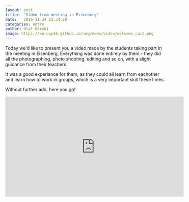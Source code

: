 ```yaml
---
layout: post
title:  "Video from meeting in Eisenberg"
date:   2016-11-24 12:34:20
categories: entry
author: Olaf Górski
image: https://eu-app16.github.io/img/news/video/welcome_card.png
---
```


Today we'd like to present you a video made by the students taking part in the meeting in Eisenberg. Everything was done entirely by them - they did all the photographing, photo shooting, editing and so on, with a slight guidance from their teachers.

It was a good experiance for them, as they could all learn from eachother and learn how to work in groups, which is a very important skill these times.

Without further ado, here you go!

<iframe width="560" height="315" src="https://www.youtube.com/embed/EFBHvFiM3U0" frameborder="0" allowfullscreen></iframe>

